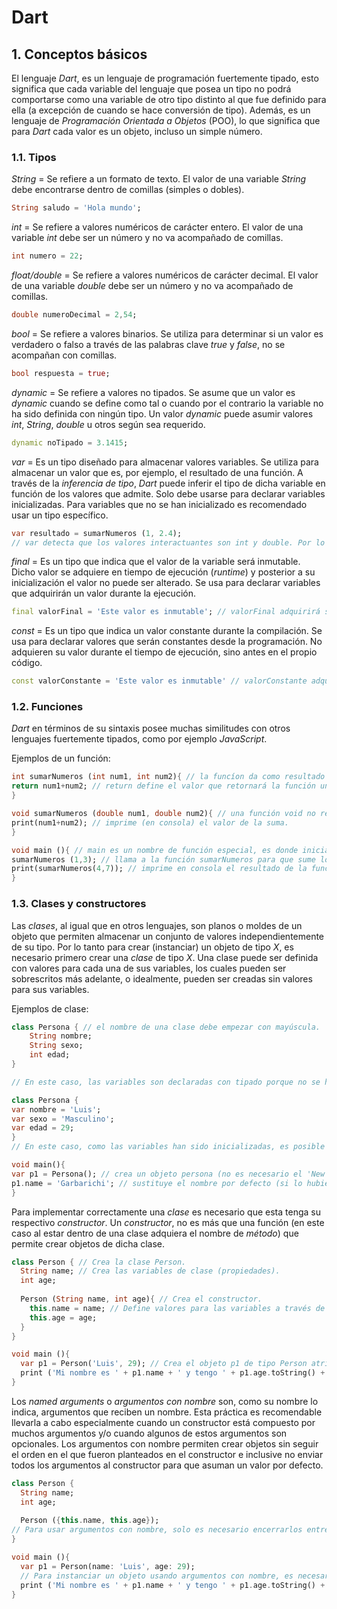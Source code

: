 # Dart

## 1. Conceptos básicos

El lenguaje *Dart*, es un lenguaje de programación fuertemente tipado, esto significa que cada variable del lenguaje que posea un tipo no podrá comportarse como una variable de otro tipo distinto al que fue definido para ella (a excepción de cuando se hace conversión de tipo). Además, es un lenguaje de *Programación Orientada a Objetos* (POO), lo que significa que para *Dart* cada valor es un objeto, incluso un simple número. 

### 1.1. Tipos

*String* = Se refiere a un formato de texto. El valor de una variable *String* debe encontrarse dentro de comillas (simples o dobles).

```dart
String saludo = 'Hola mundo';
```

*int* = Se refiere a valores numéricos de carácter entero. El valor de una variable *int* debe ser un número y no va acompañado de comillas. 

```dart
int numero = 22;
```

*float/double* = Se refiere a valores numéricos de carácter decimal. El valor de una variable *double* debe ser un número y no va acompañado de comillas. 

```dart
double numeroDecimal = 2,54;
```

*bool* = Se refiere a valores binarios. Se utiliza para determinar si un valor es verdadero o falso a través de las palabras clave *true* y *false*, no se acompañan con comillas.

```dart
bool respuesta = true;
```

*dynamic* = Se refiere a valores no tipados. Se asume que un valor es *dynamic* cuando se define como tal o cuando por el contrario la variable no ha sido definida con ningún tipo. Un valor *dynamic* puede asumir valores *int*, *String*, *double* u otros según sea requerido. 

```dart
dynamic noTipado = 3.1415;
```

*var* = Es un tipo diseñado para almacenar valores variables. Se utiliza para almacenar un valor que es, por ejemplo, el resultado de una función. A través de la *inferencia de tipo*, *Dart* puede inferir el tipo de dicha variable en función de los valores que admite. Solo debe usarse para declarar variables inicializadas. Para variables que no se han inicializado es recomendado usar un tipo específico. 

```dart
var resultado = sumarNumeros (1, 2.4);
// var detecta que los valores interactuantes son int y double. Por lo tanto, asume el tipo del valor más amplio, en este caso, double.
```

*final* = Es un tipo que indica que el valor de la variable será inmutable. Dicho valor se adquiere en tiempo de ejecución (*runtime*) y posterior a su inicialización el valor no puede ser alterado. Se usa para declarar variables que adquirirán un valor durante la ejecución. 

```dart
final valorFinal = 'Este valor es inmutable'; // valorFinal adquirirá su valor en tiempo de ejcución y no cambiará más a partir de allí. 
```

*const* = Es un tipo que indica un valor constante durante la compilación. Se usa para declarar valores que serán constantes desde la programación. No adquieren su valor durante el tiempo de ejecución, sino antes en el propio código. 

```dart
const valorConstante = 'Este valor es inmutable' // valorConstante adquiere su valor en la compilación, antes de que se ejecutado cualquier proceso. 
```

### 1.2. Funciones

*Dart* en términos de su sintaxis posee muchas similitudes con otros lenguajes fuertemente tipados, como por ejemplo *JavaScript*. 

Ejemplos de un función:

```dart
int sumarNumeros (int num1, int num2){ // la funcíon da como resultado un valor entero (int).
return num1+num2; // return define el valor que retornará la función una vez sea llamada.
}
```

```dart
void sumarNumeros (double num1, double num2){ // una función void no retorna ningún valor.
print(num1+num2); // imprime (en consola) el valor de la suma.
}
```

```dart
void main (){ // main es un nombre de función especial, es donde inicia la ejecución del código.
sumarNumeros (1,3); // llama a la función sumarNumeros para que sume los valores 1 y 3.
print(sumarNumeros(4,7)); // imprime en consola el resultado de la función con los valors 4 y 7.
}
```

### 1.3. Clases y constructores 

Las *clases*, al igual que en otros lenguajes, son planos o moldes de un objeto que permiten almacenar un conjunto de valores independientemente de su tipo. Por lo tanto para crear (instanciar) un objeto de tipo *X*, es necesario primero crear una *clase* de tipo *X*. Una clase puede ser definida con valores para cada una de sus variables, los cuales pueden ser sobrescritos más adelante, o idealmente, pueden ser creadas sin valores para sus variables.

Ejemplos de clase:

```dart
class Persona { // el nombre de una clase debe empezar con mayúscula.
    String nombre;
    String sexo;
    int edad;
}

// En este caso, las variables son declaradas con tipado porque no se han inicializado. 
```

```dart
class Persona {
var nombre = 'Luis';
var sexo = 'Masculino';
var edad = 29;
}
// En este caso, como las variables han sido inicializadas, es posible usar el tipo var para que Dart haga inferencia de tipo. 
```

```dart
void main(){
var p1 = Persona(); // crea un objeto persona (no es necesario el 'New').
p1.name = 'Garbarichi'; // sustituye el nombre por defecto (si lo hubiera) por 'Garbarichi'.
}
```

Para implementar correctamente una *clase* es necesario que esta tenga su respectivo *constructor*. Un *constructor*, no es más que una función (en este caso al estar dentro de una clase adquiera el nombre de *método*) que permite crear objetos de dicha clase. 

```dart
class Person { // Crea la clase Person.
  String name; // Crea las variables de clase (propiedades).
  int age;
 
  Person (String name, int age){ // Crea el constructor.
    this.name = name; // Define valores para las variables a través de los argumentos recibidos. 
    this.age = age;
  }
}

void main (){
  var p1 = Person('Luis', 29); // Crea el objeto p1 de tipo Person atribuyéndole valores.
  print ('Mi nombre es ' + p1.name + ' y tengo ' + p1.age.toString() + ' años.' ); // Imprime
}
```

Los *named arguments* o *argumentos con nombre* son, como su nombre lo indica, argumentos que reciben un nombre. Esta práctica es recomendable llevarla a cabo especialmente cuando un constructor está compuesto por muchos argumentos y/o cuando algunos de estos argumentos son opcionales. Los argumentos con nombre permiten crear objetos sin seguir el orden en el que fueron planteados en el constructor e inclusive no enviar todos los argumentos al constructor para que asuman un valor por defecto.

```dart
class Person { 
  String name; 
  int age;
 
  Person ({this.name, this.age});
// Para usar argumentos con nombre, solo es necesario encerrarlos entre corchetes (dentro del paréntesis). Además, podemos definir directamente en los argumentos (mediante 'this.') los valores que queremos almacenar en el objeto. Esto, nos permite tomar un atajo y no definir los valores dentro del método Person.
}

void main (){
  var p1 = Person(name: 'Luis', age: 29);
  // Para instanciar un objeto usando argumentos con nombre, es necesario indicar el nombre del argumento antes del valor. Esto nos permite llenar los campos en cualquier orden. 
  print ('Mi nombre es ' + p1.name + ' y tengo ' + p1.age.toString() + ' años.' ); 
}
```


